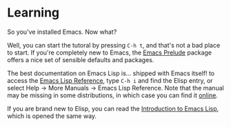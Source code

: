 # Learning

So you've installed Emacs. Now what?

Well, you can start the tutoral by pressing `C-h t`, and that's not a bad place
to start. If you're completely new to Emacs, the [Emacs Prelude](http://batsov.com/prelude/) package offers a
nice set of sensible defaults and packages.

The best documentation on Emacs Lisp is... shipped with Emacs itself!
to access the
[Emacs Lisp Reference](https://www.gnu.org/software/emacs/manual/elisp.html),
type `C-h i` and find the Elisp entry, or select Help &rarr; More Manuals
&rarr; Emacs Lisp Reference.  Note that the manual may be missing in some
distributions, in which case you can find
it [online](https://www.gnu.org/software/emacs/manual/elisp.html).

If you are brand new to Elisp, you can read the
[Introduction to Emacs Lisp](http://www.emacswiki.org/emacs/EmacsLispIntro),
which is opened the same way.
